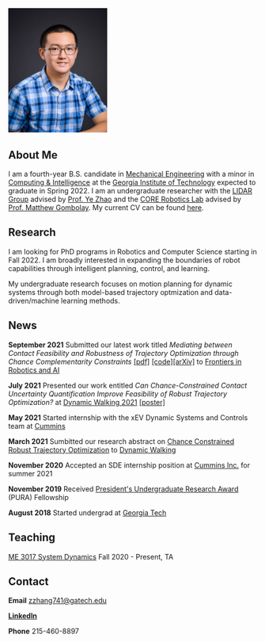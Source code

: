<img src="docs/profile_pic.jpg" alt="drawing" width="200"/>

## About Me
I am a fourth-year B.S. candidate in [Mechanical Engineering](https://www.me.gatech.edu/) with a minor in [Computing & Intelligence](https://www.cc.gatech.edu/content/minor-computing-intelligence) at the [Georgia Institute of Technology](https://www.gatech.edu/) expected to graduate in Spring 2022. I am an undergraduate researcher with the [LIDAR Group](http://lab-idar.gatech.edu/) advised by [Prof. Ye Zhao](https://sites.google.com/site/yezhaout) and the [CORE Robotics Lab](https://core-robotics.gatech.edu/) advised by [Prof. Matthew Gombolay](https://core-robotics.gatech.edu/people/matthew-gombolay/). My current CV can be found [here](docs/John_Zhang_Curriculum_Vitae.pdf).

## Research
I am looking for PhD programs in Robotics and Computer Science starting in Fall 2022. I am broadly interested in expanding the boundaries of robot capabilities through intelligent planning, control, and learning. 

My undergraduate research focuses on motion planning for dynamic systems through both model-based trajectory optmization and data-driven/machine learning methods.

## News
**September 2021** Submitted our latest work titled *Mediating between Contact Feasibility and Robustness of Trajectory Optimization through Chance Complementarity Constraints* [[pdf]](http://lab-idar.gatech.edu/wp-content/uploads/Publications/Chance_Constrained_Robust_CITO_2021.pdf) [[code]](https://github.com/GTLIDAR/ChanceConstrainedRobustCITO)[[arXiv]](https://arxiv.org/abs/2105.09973) to [Frontiers in Robotics and AI](https://www.frontiersin.org/research-topics/25532/advancements-in-trajectory-optimization-and-model-predictive-control-for-legged-systems)

**July 2021** Presented our work entitled *Can Chance-Constrained Contact Uncertainty Quantification Improve Feasibility of Robust Trajectory Optimization?* at [Dynamic Walking 2021](https://www.dynamicwalking2021.org/) [[poster]](docs/Chance%20Constraint%20Poster.pdf)


**May 2021** Started internship with the xEV Dynamic Systems and Controls team at [Cummins](https://www.cummins.com/)

**March 2021** Sumbitted our research abstract on [Chance Constrained Robust Trajectory Optimization](http://lab-idar.gatech.edu/wp-content/uploads/Publications/DW2021_Chance_Constraint.pdf) to [Dynamic Walking](https://www.dynamicwalking2021.org/)

**November 2020** Accepted an SDE internship position at [Cummins Inc.](https://www.cummins.com/) for summer 2021

**November 2019** Received [President's Undergraduate Research Award](http://www.undergradresearch.gatech.edu/pura-salary) (PURA) Fellowship

**August 2018** Started undergrad at [Georgia Tech](https://www.gatech.edu/)

## Teaching
[ME 3017 System Dynamics](https://me.gatech.edu/files/ug/me3017.pdf) Fall 2020 - Present, TA

## Contact

**Email** zzhang741@gatech.edu

[**LinkedIn**](https://www.linkedin.com/in/john-zhang-01/)

**Phone** 215-460-8897
